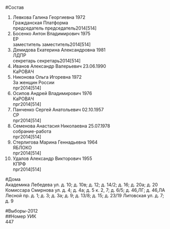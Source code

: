 #Состав  
1. Левкова Галина Георгиевна 1972  
    Гражданская Платформа  
    председатель председатель2014[514]  
2. Босенко Антон Владимирович 1975  
    ЕР  
    заместитель заместитель2014[514]  
3. Демидова Екатерина Александровна 1981  
    ЛДПР  
    секретарь секретарь2014[514]  
4. Иванов Александр Валерьевич 23.06.1990  
    КаРОВАЧ  
5. Никонова Ольга Игоревна 1972  
    За женщин России  
    прг2014[514]  
6. Осипов Андрей Владимирович 1976  
    КаРОВАЧ  
    прг2014[514]  
7. Панченко Сергей Анатольевич 02.10.1957  
    СР  
    прг2014[514]  
8. Семенова Анастасия Николаевна 25.07.1978  
    собрание-работа  
    прг2014[514]  
9. Стерлигова Марина Геннадьевна 1964  
    ЯБЛОКО  
    прг2014[514]  
10. Удалов Александр Викторович 1955  
    КПРФ  
    прг2014[514]  
  
#Дома  
Академика Лебедева ул. д. 10; д. 10в; д. 12; д. 14/2; д. 16; д. 20а; д. 20 Комиссара Смирнова ул. д. 4; д. 4а; д. 5 к. 2, 7; д. 6/5; д. 46,ЛГ; д. 46,ЛА Лесной пр. д. 1; д. 3; д. За; д. 9; д. 13/8; д. 15; д. 23/19 Литовская ул. д. 7; д. 9  
  
#Выборы-2012  
##Номер УИК  
447  
